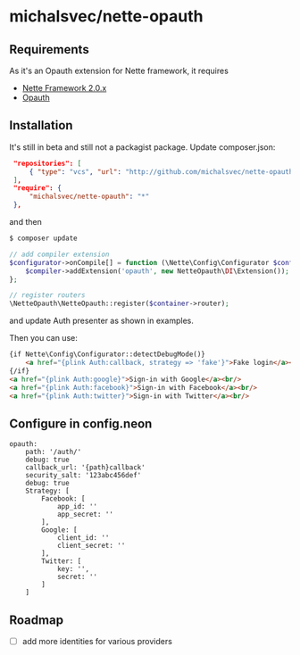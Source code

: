 michalsvec/nette-opauth
============================

Requirements
------------

As it's an Opauth extension for Nette framework, it requires

- [Nette Framework 2.0.x](https://github.com/nette/nette)
- [Opauth](https://github.com/opauth/opauth)

Installation
------------

It's still in beta and still not a packagist package. Update composer.json:
```json
 "repositories": [
     { "type": "vcs", "url": "http://github.com/michalsvec/nette-opauth" }
 ],
 "require": {
     "michalsvec/nette-opauth": "*"
 },
```
and then

```sh
$ composer update
```

```php
// add compiler extension
$configurator->onCompile[] = function (\Nette\Config\Configurator $config, \Nette\Config\Compiler $compiler) {
	$compiler->addExtension('opauth', new NetteOpauth\DI\Extension());
};

// register routers
\NetteOpauth\NetteOpauth::register($container->router);
```
and update Auth presenter as shown in examples.

Then you can use:
```html
{if Nette\Config\Configurator::detectDebugMode()}
	<a href="{plink Auth:callback, strategy => 'fake'}">Fake login</a><br/>
{/if}
<a href="{plink Auth:google}">Sign-in with Google</a><br/>
<a href="{plink Auth:facebook}">Sign-in with Facebook</a><br/>
<a href="{plink Auth:twitter}">Sign-in with Twitter</a><br/>
```

Configure in config.neon
------------
```
opauth:
	path: '/auth/'
	debug: true
	callback_url: '{path}callback'
	security_salt: '123abc456def'
	debug: true
	Strategy: [
		Facebook: [
			app_id: ''
			app_secret: ''
		],
		Google: [
			client_id: ''
			client_secret: ''
		],
		Twitter: [
			key: '',
			secret: ''
		]
	]
```

Roadmap
-------
- [ ] add more identities for various providers


